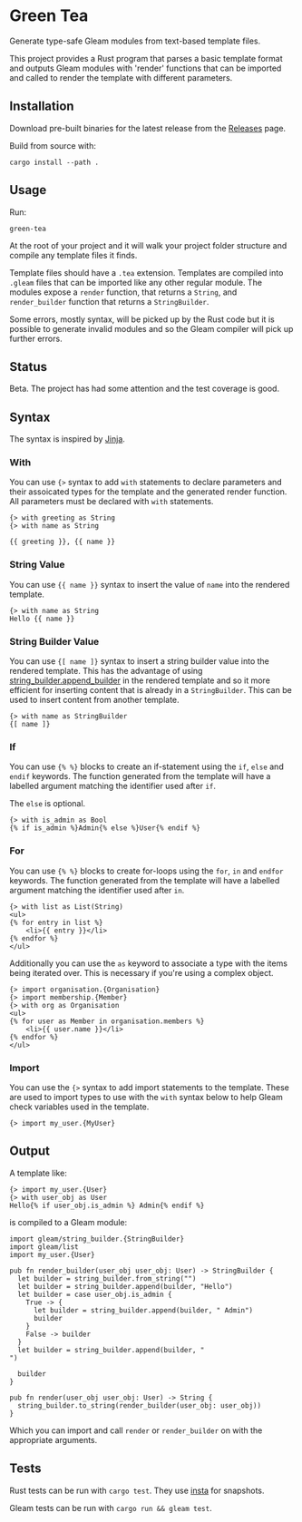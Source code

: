 # Green Tea

Generate type-safe Gleam modules from text-based template files.

This project provides a Rust program that parses a basic template format and outputs Gleam modules
with 'render' functions that can be imported and called to render the template with different
parameters.

## Installation

Download pre-built binaries for the latest release from the
[Releases](https://github.com/michaeljones/green-tea/releases) page.

Build from source with:

```
cargo install --path .
```

## Usage

Run:

```
green-tea
```

At the root of your project and it will walk your project folder structure and compile any template
files it finds.

Template files should have a `.tea` extension. Templates are compiled into `.gleam` files that can
be imported like any other regular module. The modules expose a `render` function, that returns a
`String`, and `render_builder` function that returns a `StringBuilder`.

Some errors, mostly syntax, will be picked up by the Rust code but it is possible to generate
invalid modules and so the Gleam compiler will pick up further errors.

## Status

Beta. The project has had some attention and the test coverage is good.

## Syntax

The syntax is inspired by [Jinja](https://jinja.palletsprojects.com/).

### With

You can use `{>` syntax to add `with` statements to declare parameters and their assoicated types
for the template and the generated render function. All parameters must be declared with `with`
statements.

```
{> with greeting as String
{> with name as String

{{ greeting }}, {{ name }}
```

### String Value

You can use `{{ name }}` syntax to insert the value of `name` into the rendered template.

```jinja
{> with name as String
Hello {{ name }}
```

### String Builder Value

You can use `{[ name ]}` syntax to insert a string builder value into the rendered template. This
has the advantage of using
[string_builder.append_builder](https://hexdocs.pm/gleam_stdlib/gleam/string_builder.html#append_builder)
in the rendered template and so it more efficient for inserting content that is already in a
`StringBuilder`. This can be used to insert content from another template.

```jinja
{> with name as StringBuilder
{[ name ]}
```

### If

You can use `{% %}` blocks to create an if-statement using the `if`, `else` and `endif` keywords.
The function generated from the template will have a labelled argument matching the identifier used
after `if`.

The `else` is optional.

```jinja
{> with is_admin as Bool
{% if is_admin %}Admin{% else %}User{% endif %}
```

### For

You can use `{% %}` blocks to create for-loops using the `for`, `in` and `endfor` keywords.  The
function generated from the template will have a labelled argument matching the identifier used
after `in`.

```html+jinja
{> with list as List(String)
<ul>
{% for entry in list %}
    <li>{{ entry }}</li>
{% endfor %}
</ul>
```

Additionally you can use the `as` keyword to associate a type with the items being iterated over.
This is necessary if you're using a complex object.

```html+jinja
{> import organisation.{Organisation}
{> import membership.{Member}
{> with org as Organisation
<ul>
{% for user as Member in organisation.members %}
    <li>{{ user.name }}</li>
{% endfor %}
</ul>
```

### Import

You can use the `{>` syntax to add import statements to the template. These are used to import types
to use with the `with` syntax below to help Gleam check variables used in the template.

```
{> import my_user.{MyUser}
```

## Output

A template like:

```
{> import my_user.{User}
{> with user_obj as User
Hello{% if user_obj.is_admin %} Admin{% endif %}
```

is compiled to a Gleam module:

```gleam
import gleam/string_builder.{StringBuilder}
import gleam/list
import my_user.{User}

pub fn render_builder(user_obj user_obj: User) -> StringBuilder {
  let builder = string_builder.from_string("")
  let builder = string_builder.append(builder, "Hello")
  let builder = case user_obj.is_admin {
    True -> {
      let builder = string_builder.append(builder, " Admin")
      builder
    }
    False -> builder
  }
  let builder = string_builder.append(builder, "
")

  builder
}

pub fn render(user_obj user_obj: User) -> String {
  string_builder.to_string(render_builder(user_obj: user_obj))
}
```

Which you can import and call `render` or `render_builder` on with the appropriate arguments.

## Tests

Rust tests can be run with `cargo test`. They use [insta](http://insta.rs/) for snapshots.

Gleam tests can be run with `cargo run && gleam test`.


